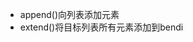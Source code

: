 - append()向列表添加元素
- extend()将目标列表所有元素添加到bendi
<!--stackedit_data:
eyJoaXN0b3J5IjpbMjAwMjY0ODUxOV19
-->
